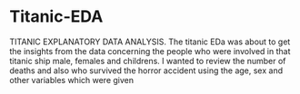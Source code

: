# Titanic-EDA
TITANIC EXPLANATORY DATA ANALYSIS.
The titanic EDa was about to get the insights from the data concerning the people who were involved in that titanic ship male, females and childrens. I wanted to review the number of deaths and also who survived the horror accident using the age, sex and other variables which were given
